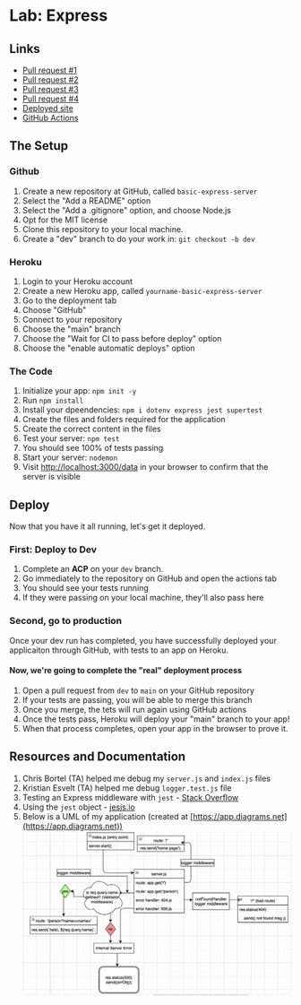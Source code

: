 # Lab: Express

## Links

- [Pull request #1](https://github.com/dcalhoun286/basic-express-server/pull/1)
- [Pull request #2](https://github.com/dcalhoun286/basic-express-server/pull/2)
- [Pull request #3](https://github.com/dcalhoun286/basic-express-server/pull/3)
- [Pull request #4](https://github.com/dcalhoun286/basic-express-server/pull/4)
- [Deployed site](https://dc-basic-express-server.herokuapp.com/)
- [GitHub Actions](https://github.com/dcalhoun286/server-deployment-practice/actions)

## The Setup

### Github

1. Create a new repository at GitHub, called `basic-express-server`
  1. Select the "Add a README" option
  1. Select the "Add a .gitignore" option, and choose Node.js
  1. Opt for the MIT license
1. Clone this repository to your local machine.
1. Create a "dev" branch to do your work in: `git checkout -b dev`

### Heroku

1. Login to your Heroku account
1. Create a new Heroku app, called `yourname-basic-express-server`
  1. Go to the deployment tab
  1. Choose "GitHub"
  1. Connect to your repository
  1. Choose the "main" branch
  1. Choose the "Wait for CI to pass before deploy" option
  1. Choose the "enable automatic deploys" option

### The Code

1. Initialize your app: `npm init -y`
1. Run `npm install`
1. Install your dpeendencies: `npm i dotenv express jest supertest`
1. Create the files and folders required for the application
1. Create the correct content in the files
1. Test your server: `npm test`
  1. You should see 100% of tests passing
1. Start your server: `nodemon`
  1. Visit [http://localhost:3000/data](http://localhost:3000/data) in your browser to confirm that the server is visible

## Deploy

Now that you have it all running, let's get it deployed.

### First: Deploy to Dev

1. Complete an **ACP** on your `dev` branch.
1. Go immediately to the repository on GitHub and open the actions tab
  1. You should see your tests running
  1. If they were passing on your local machine, they'll also pass here

### Second, go to production

Once your dev run has completed, you have successfully deployed your applicaiton through GitHub, with tests to an app on Heroku.

#### Now, we're going to complete the "real" deployment process

1. Open a pull request from `dev` to `main` on your GitHub repository
1. If your tests are passing, you will be able to merge this branch
1. Once you merge, the tets will run again using GitHub actions
1. Once the tests pass, Heroku will deploy your "main" branch to your app!
1. When that process completes, open your app in the browser to prove it.

## Resources and Documentation

1. Chris Bortel (TA) helped me debug my `server.js` and `index.js` files
1. Kristian Esvelt (TA) helped me debug `logger.test.js` file
1. Testing an Express middleware with `jest` - [Stack Overflow](https://stackoverflow.com/questions/60722281/testing-an-express-middleware-with-jest)
1. Using the `jest` object - [jesjs.io](https://jestjs.io/docs/en/jest-object)
1. Below is a UML of my application (created at [https://app.diagrams.net](https://app.diagrams.net))
![Diagram](assets/images/lab02-diagram.png)
